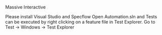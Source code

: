 Massive Interactive

Please install Visual Studio and Specflow 
Open Automation.sln and Tests can be executed by right clicking on a feature file in Test Explorer. Go to Test -> Windows -> Test Explorer
